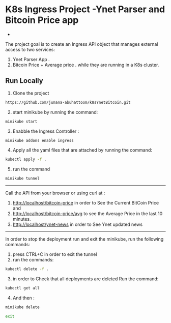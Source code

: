 
# K8s Ingress Project -Ynet Parser and Bitcoin Price app
- 

The project goal is to create an Ingress API object that manages external access to two services:
1. Ynet Parser App .
2. Bitcoin Price + Average price .
while they are running in a K8s cluster.

## Run Locally

1. Clone the project
```bash
https://github.com/jumana-abuhattoom/k8sYnetBitcoin.git
```
2. start minikube by running the command:
```bash
minikube start
```
3. Enabble the Ingress Controller :
```bash
minikube addons enable ingress 

```
4. Apply all the yaml files that are attached by running the command: 
```bash
kubectl apply -f .
```
5. run the command
```bash
minikube tunnel
```
-------------------------------------------
Call the API from your browser or using curl at :
1. [http://localhost/bitcoin-price](http://localhost:8000) in order to See the Current BitCoin Price and 
2.  [http://localhost/bitcoin-price/avg](http://localhost:8000/avg) to see the  Average Price in the last 10 minutes.
3. [http://localhost/ynet-news](http://localhost:8000) in order to See Ynet updated news 


---------------------------------------------
In order to stop the deployment run and exit the minikube, run the following commands:
1. press CTRL+C in order to exit the tunnel 
2. run the commands: 
```bash
kubectl delete -f .
```
3. in order to Check that all deployments are deleted Run the command:
```bash
kubectl get all 
```
4. And then : 
```bash
minikube delete 
```
```bash
exit
```
